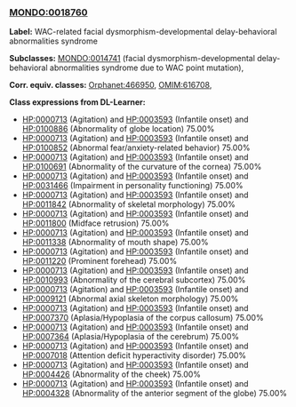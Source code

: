 
### [MONDO:0018760](http://purl.obolibrary.org/obo/MONDO_0018760)
**Label:** WAC-related facial dysmorphism-developmental delay-behavioral abnormalities syndrome

**Subclasses:** [MONDO:0014741](http://purl.obolibrary.org/obo/MONDO_0014741) (facial dysmorphism-developmental delay-behavioral abnormalities syndrome due to WAC point mutation), 

**Corr. equiv. classes:** [Orphanet:466950](http://www.orpha.net/ORDO/Orphanet_466950), [OMIM:616708](http://purl.obolibrary.org/obo/OMIM_616708), 

**Class expressions from DL-Learner:**

- [HP:0000713](http://purl.obolibrary.org/obo/HP_0000713) (Agitation) and [HP:0003593](http://purl.obolibrary.org/obo/HP_0003593) (Infantile onset) and [HP:0100886](http://purl.obolibrary.org/obo/HP_0100886) (Abnormality of globe location) 75.00%
- [HP:0000713](http://purl.obolibrary.org/obo/HP_0000713) (Agitation) and [HP:0003593](http://purl.obolibrary.org/obo/HP_0003593) (Infantile onset) and [HP:0100852](http://purl.obolibrary.org/obo/HP_0100852) (Abnormal fear/anxiety-related behavior) 75.00%
- [HP:0000713](http://purl.obolibrary.org/obo/HP_0000713) (Agitation) and [HP:0003593](http://purl.obolibrary.org/obo/HP_0003593) (Infantile onset) and [HP:0100691](http://purl.obolibrary.org/obo/HP_0100691) (Abnormality of the curvature of the cornea) 75.00%
- [HP:0000713](http://purl.obolibrary.org/obo/HP_0000713) (Agitation) and [HP:0003593](http://purl.obolibrary.org/obo/HP_0003593) (Infantile onset) and [HP:0031466](http://purl.obolibrary.org/obo/HP_0031466) (Impairment in personality functioning) 75.00%
- [HP:0000713](http://purl.obolibrary.org/obo/HP_0000713) (Agitation) and [HP:0003593](http://purl.obolibrary.org/obo/HP_0003593) (Infantile onset) and [HP:0011842](http://purl.obolibrary.org/obo/HP_0011842) (Abnormality of skeletal morphology) 75.00%
- [HP:0000713](http://purl.obolibrary.org/obo/HP_0000713) (Agitation) and [HP:0003593](http://purl.obolibrary.org/obo/HP_0003593) (Infantile onset) and [HP:0011800](http://purl.obolibrary.org/obo/HP_0011800) (Midface retrusion) 75.00%
- [HP:0000713](http://purl.obolibrary.org/obo/HP_0000713) (Agitation) and [HP:0003593](http://purl.obolibrary.org/obo/HP_0003593) (Infantile onset) and [HP:0011338](http://purl.obolibrary.org/obo/HP_0011338) (Abnormality of mouth shape) 75.00%
- [HP:0000713](http://purl.obolibrary.org/obo/HP_0000713) (Agitation) and [HP:0003593](http://purl.obolibrary.org/obo/HP_0003593) (Infantile onset) and [HP:0011220](http://purl.obolibrary.org/obo/HP_0011220) (Prominent forehead) 75.00%
- [HP:0000713](http://purl.obolibrary.org/obo/HP_0000713) (Agitation) and [HP:0003593](http://purl.obolibrary.org/obo/HP_0003593) (Infantile onset) and [HP:0010993](http://purl.obolibrary.org/obo/HP_0010993) (Abnormality of the cerebral subcortex) 75.00%
- [HP:0000713](http://purl.obolibrary.org/obo/HP_0000713) (Agitation) and [HP:0003593](http://purl.obolibrary.org/obo/HP_0003593) (Infantile onset) and [HP:0009121](http://purl.obolibrary.org/obo/HP_0009121) (Abnormal axial skeleton morphology) 75.00%
- [HP:0000713](http://purl.obolibrary.org/obo/HP_0000713) (Agitation) and [HP:0003593](http://purl.obolibrary.org/obo/HP_0003593) (Infantile onset) and [HP:0007370](http://purl.obolibrary.org/obo/HP_0007370) (Aplasia/Hypoplasia of the corpus callosum) 75.00%
- [HP:0000713](http://purl.obolibrary.org/obo/HP_0000713) (Agitation) and [HP:0003593](http://purl.obolibrary.org/obo/HP_0003593) (Infantile onset) and [HP:0007364](http://purl.obolibrary.org/obo/HP_0007364) (Aplasia/Hypoplasia of the cerebrum) 75.00%
- [HP:0000713](http://purl.obolibrary.org/obo/HP_0000713) (Agitation) and [HP:0003593](http://purl.obolibrary.org/obo/HP_0003593) (Infantile onset) and [HP:0007018](http://purl.obolibrary.org/obo/HP_0007018) (Attention deficit hyperactivity disorder) 75.00%
- [HP:0000713](http://purl.obolibrary.org/obo/HP_0000713) (Agitation) and [HP:0003593](http://purl.obolibrary.org/obo/HP_0003593) (Infantile onset) and [HP:0004426](http://purl.obolibrary.org/obo/HP_0004426) (Abnormality of the cheek) 75.00%
- [HP:0000713](http://purl.obolibrary.org/obo/HP_0000713) (Agitation) and [HP:0003593](http://purl.obolibrary.org/obo/HP_0003593) (Infantile onset) and [HP:0004328](http://purl.obolibrary.org/obo/HP_0004328) (Abnormality of the anterior segment of the globe) 75.00%


